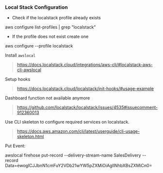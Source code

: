 ### Local Stack Configuration



- Check if the localstack profile already exists
  
aws configure list-profiles | grep "localstack"

- If the profile does not exist create one

aws configure --profile localstack

Install `awslocal` 

> https://docs.localstack.cloud/integrations/aws-cli/#localstack-aws-cli-awslocal

Setup hooks

> https://docs.localstack.cloud/localstack/init-hooks/#usage-example

Dashboard function not available anymore

> https://github.com/localstack/localstack/issues/4535#issuecomment-912360013


Use CLI skeleton to configure required services on localstack. 

> https://docs.aws.amazon.com/cli/latest/userguide/cli-usage-skeleton.html



Put Event: 

awslocal firehose put-record --delivery-stream-name SalesDelivery --record Data=ewogICJJbnN1cmFuY2VDb21wYW5pZXMiOiAgIlNhbXBsZXMiCn0=
